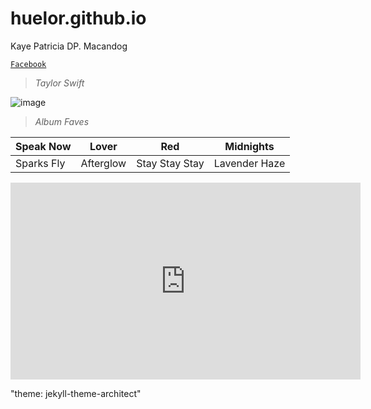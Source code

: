 # huelor.github.io
Kaye Patricia DP. Macandog

[`Facebook`](https://www.facebook.com/kayepatriciaa)

> *Taylor Swift*


![image](https://user-images.githubusercontent.com/122424239/212255061-e0eb09c5-dc2c-4fa8-97fe-3f6a3a2b36d5.png)

> *Album Faves*

| Speak Now | Lover | Red | Midnights |  
| ----------- | ----------- | ----------- | ----------- |
| Sparks Fly | Afterglow | Stay Stay Stay | Lavender Haze

<iframe width="560" height="315" src="https://www.youtube.com/embed/5U7bF68xcRg" title="YouTube video player" frameborder="0" allow="accelerometer; autoplay; clipboard-write; encrypted-media; gyroscope; picture-in-picture; web-share" allowfullscreen></iframe>

"theme: jekyll-theme-architect"
